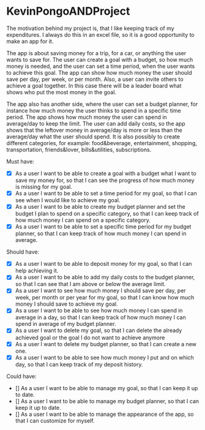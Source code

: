 # KevinPongoANDProject

The motivation behind my project is, that I like keeping track of my  expenditures. I always do this in an excel file, so it is a good opportunity to make an app for it. 

The app is about saving money for a trip, for a car, or anything the user wants to save for. The user can create a goal with a budget, so how much money is needed, and the user can set a time period, when the user wants to achieve this goal. The app can show how much money the user should save per day, per week, or per month. Also, a user can invite others to achieve a goal together. In this case there will be a leader board what shows who put the most money in the goal.

The app also has another side, where the user can set a budget planner, for instance how much money the user thinks to spend in a specific time period. The app shows how much money the user can spend in average/day to keep the limit. The user can add daily costs, so the app shows that the leftover money in average/day is more or less than the average/day what the user should spend. It is also possibly to create different categories, for example: food&beverage, entertainment, shopping, transportation, friends&lover, bills&utilities, subscriptions.

Must have:
- [x] As a user I want to be able to create a goal with a budget what I want to save my money for, so that I can see the progress of  how much money is missing for my goal.
- [x] As a user I want to be able to set a time period for my goal, so that I can see when I would like to achieve my goal.
- [x] As a user I want to be able to create my budget planner and set the budget I plan to spend on a specific category, so that I can keep track of how much money I can spend on a specific category.
- [x] As a user I want to be able to set a specific time period for my budget planner, so that I can keep track of how much money I can spend in average.

Should have:
- [x]	As a user I want to be able to deposit money for my goal, so that I can help achieving it.
- [x]	As a user I want to be able to add my daily costs to the budget planner, so that I can see that I am above or below the average limit.
- [x]	As a user I want to see how much money I should save per day, per week, per month or per year for my goal, so that I can know how much money I should save to achieve my goal.
- [x]	As a user I want to be able to see how much money I can spend in average in a day, so that I can keep track of how much money I can spend in average of my budget planner.
- [x]  As a user I want to delete my goal, so that I can delete the already achieved goal or the goal I do not want to achieve anymore
- [x]  As a user I want to delete my budget planner, so that I can create a new one.
- [x] As a user I want to be able to see how much money I put and on which day, so that I can keep track of my deposit history.

Could have:
- [] As a user I want to be able to manage my goal, so that I can keep it up to date.
- [] As a user I want to be able to manage my budget planner, so that I can keep it up to date.
- [] As a user I want to be able to manage the appearance of the app, so that I can customize for myself.
